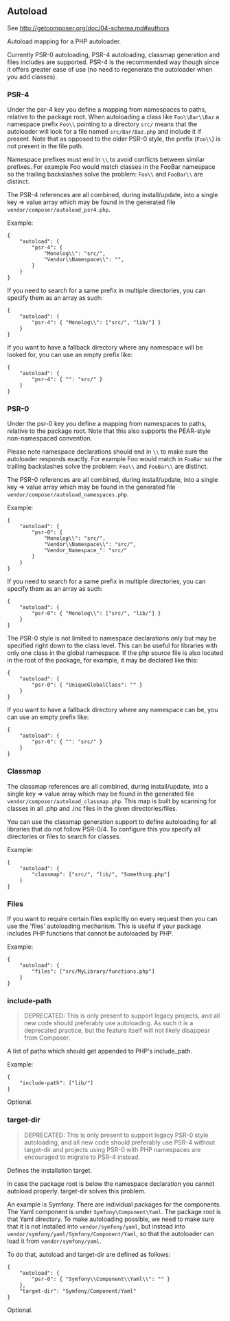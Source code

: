 ## Autoload

See http://getcomposer.org/doc/04-schema.md#authors

Autoload mapping for a PHP autoloader.

Currently PSR-0 autoloading, PSR-4 autoloading, classmap generation and files includes are supported. PSR-4 is the recommended way though since it offers greater ease of use (no need to regenerate the autoloader when you add classes).

### PSR-4

Under the psr-4 key you define a mapping from namespaces to paths, relative to the package root. When autoloading a class like ``Foo\\Bar\\Baz`` a namespace prefix ``Foo\\`` pointing to a directory ``src/`` means that the autoloader will look for a file named ``src/Bar/Baz.php`` and include it if present. Note that as opposed to the older PSR-0 style, the prefix (``Foo\\``) is not present in the file path.

Namespace prefixes must end in ``\\`` to avoid conflicts between similar prefixes. For example Foo would match classes in the FooBar namespace so the trailing backslashes solve the problem: ``Foo\\`` and ``FooBar\\`` are distinct.

The PSR-4 references are all combined, during install/update, into a single key => value array which may be found in the generated file ``vendor/composer/autoload_psr4.php``.

Example:

    {
        "autoload": {
            "psr-4": {
                "Monolog\\": "src/",
                "Vendor\\Namespace\\": "",
            }
        }
    }

If you need to search for a same prefix in multiple directories, you can specify them as an array as such:

    {
        "autoload": {
            "psr-4": { "Monolog\\": ["src/", "lib/"] }
        }
    }

If you want to have a fallback directory where any namespace will be looked for, you can use an empty prefix like:

    {
        "autoload": {
            "psr-4": { "": "src/" }
        }
    }


### PSR-0

Under the psr-0 key you define a mapping from namespaces to paths, relative to the package root. Note that this also supports the PEAR-style non-namespaced convention.

Please note namespace declarations should end in ``\\`` to make sure the autoloader responds exactly. For example Foo would match in ``FooBar`` so the trailing backslashes solve the problem: ``Foo\\`` and ``FooBar\\`` are distinct.

The PSR-0 references are all combined, during install/update, into a single key => value array which may be found in the generated file ``vendor/composer/autoload_namespaces.php``.

Example:

    {
        "autoload": {
            "psr-0": {
                "Monolog\\": "src/",
                "Vendor\\Namespace\\": "src/",
                "Vendor_Namespace_": "src/"
            }
        }
    }


If you need to search for a same prefix in multiple directories, you can specify them as an array as such:

    {
        "autoload": {
            "psr-0": { "Monolog\\": ["src/", "lib/"] }
        }
    }


The PSR-0 style is not limited to namespace declarations only but may be specified right down to the class level. This can be useful for libraries with only one class in the global namespace. If the php source file is also located in the root of the package, for example, it may be declared like this:

    {
        "autoload": {
            "psr-0": { "UniqueGlobalClass": "" }
        }
    }


If you want to have a fallback directory where any namespace can be, you can use an empty prefix like:

    {
        "autoload": {
            "psr-0": { "": "src/" }
        }
    }


### Classmap

The classmap references are all combined, during install/update, into a single key => value array which may be found in the generated file ``vendor/composer/autoload_classmap.php``. This map is built by scanning for classes in all .php and .inc files in the given directories/files.

You can use the classmap generation support to define autoloading for all libraries that do not follow PSR-0/4. To configure this you specify all directories or files to search for classes.

Example:

    {
        "autoload": {
            "classmap": ["src/", "lib/", "Something.php"]
        }
    }


### Files

If you want to require certain files explicitly on every request then you can use the 'files' autoloading mechanism. This is useful if your package includes PHP functions that cannot be autoloaded by PHP.

Example:

    {
        "autoload": {
            "files": ["src/MyLibrary/functions.php"]
        }
    }


### include-path

> DEPRECATED: This is only present to support legacy projects, and all new code should preferably use autoloading. As such it is a deprecated practice, but the feature itself will not likely disappear from Composer.

A list of paths which should get appended to PHP's include_path.

Example:

    {
        "include-path": ["lib/"]
    }


Optional.

### target-dir

> DEPRECATED: This is only present to support legacy PSR-0 style autoloading, and all new code should preferably use PSR-4 without target-dir and projects using PSR-0 with PHP namespaces are encouraged to migrate to PSR-4 instead.

Defines the installation target.

In case the package root is below the namespace declaration you cannot autoload properly. target-dir solves this problem.

An example is Symfony. There are individual packages for the components. The Yaml component is under ``Symfony\Component\Yaml``. The package root is that Yaml directory. To make autoloading possible, we need to make sure that it is not installed into ``vendor/symfony/yaml``, but instead into ``vendor/symfony/yaml/Symfony/Component/Yaml``, so that the autoloader can load it from ``vendor/symfony/yaml``.

To do that, autoload and target-dir are defined as follows:

    {
        "autoload": {
            "psr-0": { "Symfony\\Component\\Yaml\\": "" }
        },
        "target-dir": "Symfony/Component/Yaml"
    }

Optional.

